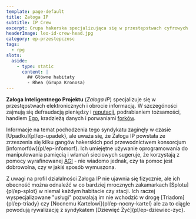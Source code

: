```yaml
---
template: page-default
title: Załoga IP
subtitle: IP Crew
excerpt: Grupa hakerska specjalizująca się w przestępstwach cyfrowych
headerImage: leo-id-crew-head.jpg
category: ep-przestepczosc
tags:
  - rpg
slots:
  aside:
    - type: static
      content: |
        ## Główne habitaty
        - Rhea (Grupa Kronosa)
---
```

**Załoga Inteligentnego Projektu** (_Załoga IP_) specjalizuje się w przestępstwach elektronicznych i obrocie informacją. W szczegóności zajmują się defraudacją pieniędzy i [reputacji](#), podrabianiem tożsamości, handlem [Ego](#), kradzieżą danych i porwaniami [forków](#).

Informacje na temat pochodzenia tego syndykatu zaginęły w czasie [Upadku]{pl/ep-upadek}, ale uważa się, że Załoga IP powstała ze zrzeszenia się kilku gangów hakerskich pod przewodnictwem konsorcjum [infomorfów]{pl/ep-infomorf}. Ich umiejętne używanie oprogramowania do manipulowania pamięcią i włamań sieciowych sugeruje, że korzystają z pomocy wyrafinowanej [AGI](#) - nie wiadomo jednak, czy ta pomoc jest dobrowolna, czy w jakiś sposób wymuszona.

Z uwagi na profil działalności Załoga IP nie ujawnia się fizycznie, ale ich obecność można odnaleźć w co bardziej mrocznych zakamarkach [Splotu]{pl/ep-splot} w niemal każdym habitacie czy stacji. Ich raczej wyspecjalizowane "usługi" pozwalają im nie wchodzić w drogę [Triadom]{pl/ep-triady} czy [Nocnemu Kartelowi]{pl/ep-nocny-kartel} ale za to ciągle powodują rywalizację z syndykatem [Dziewięć Żyć]{pl/ep-dziewiec-zyc}.
